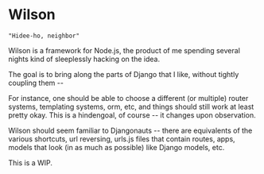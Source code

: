Wilson
==============================

    "Hidee-ho, neighbor"

Wilson is a framework for Node.js, the product of me spending several nights kind of sleeplessly hacking on the idea.

The goal is to bring along the parts of Django that I like, without tightly coupling them --

For instance, one should be able to choose a different (or multiple) router systems, templating systems, orm, etc,
and things should still work at least pretty okay. This is a hindengoal, of course -- it changes upon observation.

Wilson should seem familiar to Djangonauts -- there are equivalents of the various shortcuts, url reversing,
urls.js files that contain routes, apps, models that look (in as much as possible) like Django models, etc.

This is a WIP. 

